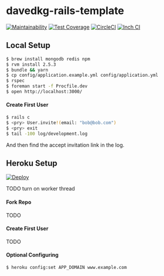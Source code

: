 # davedkg-rails-template
[![Maintainability](https://api.codeclimate.com/v1/badges/84c96cc264dcf00b0449/maintainability)](https://codeclimate.com/github/davedkg/davedkg-rails-template/maintainability)
[![Test Coverage](https://api.codeclimate.com/v1/badges/84c96cc264dcf00b0449/test_coverage)](https://codeclimate.com/github/davedkg/davedkg-rails-template/test_coverage)
[![CircleCI](https://circleci.com/gh/davedkg/davedkg-rails-template/tree/master.svg?style=shield)](https://circleci.com/gh/davedkg/davedkg-rails-template/tree/master)
[![Inch CI](https://inch-ci.org/github/davedkg/davedkg-rails-template.svg?branch=master)](https://inch-ci.org/github/davedkg/davedkg-rails-template/suggestions?branch=master)

## Local Setup

```bash
$ brew install mongodb redis npm
$ rvm install 2.5.3
$ bundle && yarn
$ cp config/application.example.yml config/application.yml
$ rspec
$ foreman start -f Procfile.dev
$ open http://localhost:3000/
```

#### Create First User

```bash
$ rails c
$ <pry> User.invite!(email: "bob@bob.com")
$ <pry> exit
$ tail -100 log/development.log
```

And then find the accept invitation link in the log.

## Heroku Setup

[![Deploy](https://www.herokucdn.com/deploy/button.svg)](https://heroku.com/deploy?template=https://github.com/davedkg/davedkg-rails-template/tree/master)

TODO turn on worker thread

#### Fork Repo

TODO

#### Create First User

TODO

#### Optional Configuring

```bash
$ heroku config:set APP_DOMAIN www.example.com
```